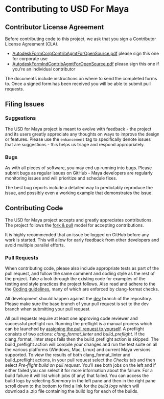 # Contributing to USD For Maya

## Contributor License Agreement #
Before contributing code to this project, we ask that you sign a Contributor License Agreement (CLA).

+ [AutodeskFormCorpContribAgmtForOpenSource.pdf](CLA/AutodeskFormCorpContribAgmtForOpenSource.pdf) please sign this one for corporate use
+ [AutodeskFormIndContribAgmtForOpenSource.pdf](CLA/AutodeskFormIndContribAgmtForOpenSource.pdf) please sign this one if you're an individual contributor

The documents include instructions on where to send the completed forms to.  Once a signed form has been received you will be able to submit pull requests.


## Filing Issues

### Suggestions

The USD for Maya project is meant to evolve with feedback - the project and its users greatly appreciate any thoughts on ways to improve the design or features. Please use the `enhancement` tag to specifically denote issues that are suggestions - this helps us triage and respond appropriately.

### Bugs

As with all pieces of software, you may end up running into bugs. Please submit bugs as regular issues on GitHub - Maya developers are regularly monitoring issues and will prioritize and schedule fixes.

The best bug reports include a detailed way to predictably reproduce the issue, and possibly even a working example that demonstrates the issue.

## Contributing Code

The USD for Maya project accepts and greatly appreciates contributions. The project follows the [fork & pull](https://help.github.com/articles/using-pull-requests/#fork--pull) model for accepting contributions.

It is highly recommended that an issue be logged on GitHub before any work is started.  This will allow for early feedback from other developers and avoid multiple parallel efforts.

### Pull Requests

When contributing code, please also include appropriate tests as part of the pull request, and follow the same comment and coding style as the rest of the project. Take a look through the existing code for examples of the testing and style practices the project follows. Also read and adhere to the the [Coding guidelines](doc/codingGuidelines.md), many of which are enforced by clang-format checks.

All development should happen against the [dev](https://github.com/Autodesk/maya-usd/tree/dev) branch of the repository. Please make sure the base branch of your pull request is set to the dev branch when submitting your pull request.

All pull requests require at least one approving code reviewer and successful preflight run. Running the preflight is a manual process which can be launched by [assigning the pull request to yourself](https://docs.github.com/en/issues/tracking-your-work-with-issues/assigning-issues-and-pull-requests-to-other-github-users#assigning-an-individual-issue-or-pull-request). A preflight consists of two actions: <i>clang_format_linter</i> and <i>build_preflight</i>. If the clang_format_linter steps fails then the build_preflight action is skipped. The build_preflight action will compile your changes and run the test suite on all the various platforms (Windows, Mac, Linux) and current Maya versions supported. To view the results of both clang_format_linter and build_preflight actions, in your pull request select the <i>Checks</i> tab and then select <i>Pre-flight build on pull request</i>. You'll see both jobs on the left and if either failed you can select it for more information about the failure. For a build failure it will list which jobs (if any) that failed. You can access the build logs by selecting <i>Summary</i> in the left pane and then in the right pane scroll down to the bottom to find a link for the <i>build logs</i> which will download a .zip file containing the build log for each of the builds.
